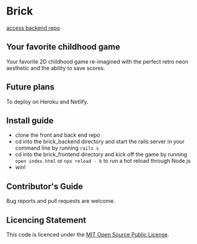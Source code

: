 # Brick

[access backend repo](https://github.com/saschakala/brick_backend)

## Your favorite childhood game

Your favorite 2D childhood game re-imagined with the perfect retro neon aesthetic and the ability to save scores.


## Future plans
To deploy on Heroku and Netlify.


## Install guide
- clone the front and back end repo
- cd into the brick_backend directory and start the rails server in your command line by running `rails s`
- cd into the brick_frontend directory and kick off the game by running ` open index.html ` or `npx reload - b` to run a hot reload through Node.js
- win!


## Contributor's Guide
Bug reports and pull requests are welcome.


## Licencing Statement
This code is licenced under the [MIT Open Source Public License](https://opensource.org/licenses/MIT).